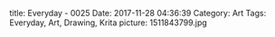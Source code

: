 title: Everyday - 0025
Date: 2017-11-28 04:36:39
Category: Art
Tags: Everyday, Art, Drawing, Krita
picture: 1511843799.jpg
